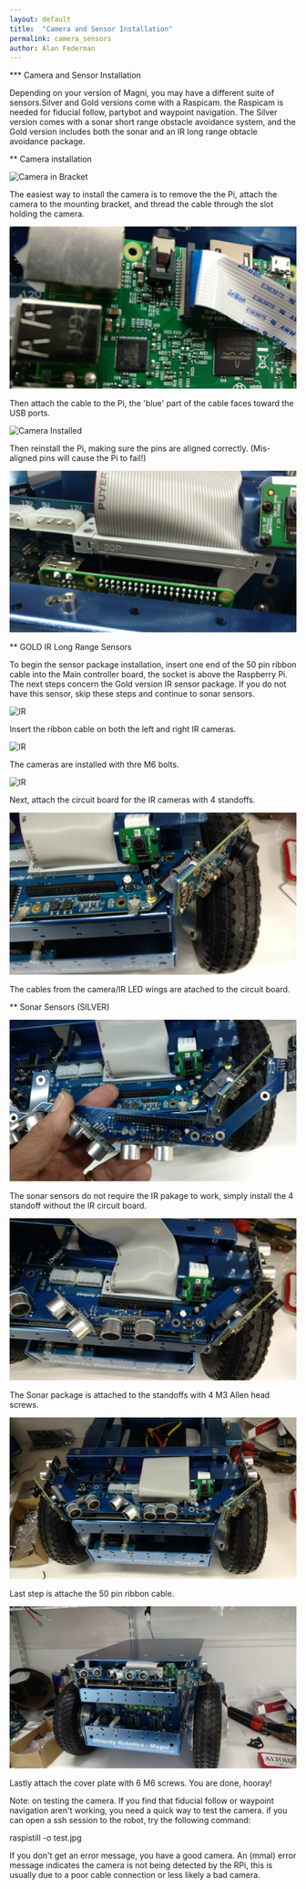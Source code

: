 ```yaml
---
layout: default
title:  "Camera and Sensor Installation"
permalink: camera_sensors
author: Alan Federman
---
```

 *** Camera and Sensor Installation

Depending on your version of Magni, you may have a different suite of sensors.Silver and Gold versions come with a Raspicam. the Raspicam is needed for fiducial follow, partybot and waypoint navigation. The Silver version comes with a sonar short
range obstacle avoidance system, and the Gold version includes both the sonar and an IR long range obtacle avoidance package.

 ** Camera installation

![Camera in Bracket](a1.jpg)

The easiest way to install the camera is to remove the the Pi, attach the camera to the mounting bracket, and thread the cable through the slot holding the camera.

![Camera Cable](a2.jpg)

Then attach the cable to the Pi, the 'blue' part of the cable faces toward the USB ports.


 ![Camera Installed](a3.jpg)

 Then reinstall the Pi, making sure the pins are aligned correctly. (Mis-aligned pins will cause the Pi to fail!)


![IR ](a4.jpg)

 ** GOLD IR Long Range Sensors
 
To begin the sensor package installation, insert one end of the 50 pin ribbon cable into the Main controller board, the socket is above the Raspberry Pi. The next steps concern the Gold version IR sensor package.  If you do not have this sensor, skip these steps and continue to sonar sensors.

![IR ](a5.jpg)

Insert the ribbon cable on both the left and right IR cameras.

![IR ](a6.jpg)

The cameras are installed with thre M6 bolts.

![IR ](a7.jpg)

Next, attach the circuit board for the IR cameras with 4 standoffs.

![IR ](a8.jpg)

The cables from the camera/IR LED wings are atached to the circuit board.

 ** Sonar Sensors (SILVER)

![sonar ](a9.jpg)

The sonar sensors do not require the IR pakage to work, simply install the 4 standoff without the IR circuit board.

![sonar ](a10.jpg)

The Sonar package is attached to the standoffs with 4 M3 Allen head screws.

![sonar cable ](a11.jpg)

Last step is attache the 50 pin ribbon cable.

![Cover](a12.jpg)

Lastly attach the cover plate with 6 M6 screws.  You are done, hooray!

Note: on testing the camera.  If you find that fiducial follow or waypoint navigation aren't working, you need a quick way to test the camera.  if you can open a ssh session to the robot, try the following command:

raspistill -o test.jpg

If you don't get an error message, you have a good camera. An (mmal) error message indicates the camera is not being detected by the RPi, this is usually due to a poor cable connection or less likely a bad camera.
